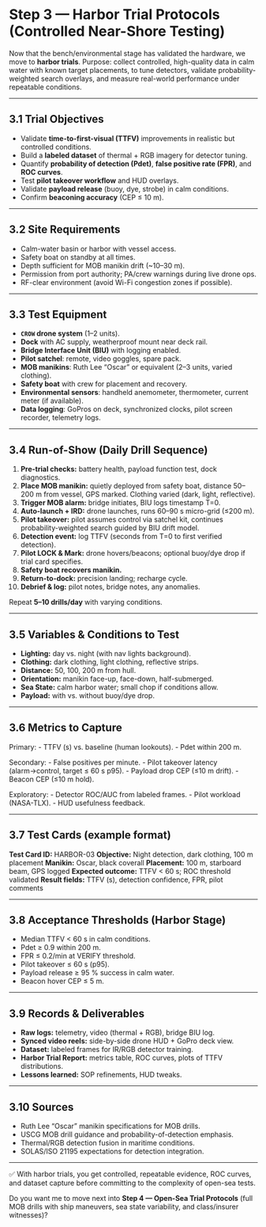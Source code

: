 # Step 3 — Harbor Trial Protocols (Controlled Near-Shore Testing) #

Now that the bench/environmental stage has validated the hardware, we move to **harbor trials**. Purpose: collect controlled, high-quality data in calm water with known target placements, to tune detectors, validate probability-weighted search overlays, and measure real-world performance under repeatable conditions.

---

## 3.1 Trial Objectives ##

- Validate **time-to-first-visual (TTFV)** improvements in realistic but controlled conditions.
- Build a **labeled dataset** of thermal + RGB imagery for detector tuning.
- Quantify **probability of detection (Pdet)**, **false positive rate (FPR)**, and **ROC curves**.
- Test **pilot takeover workflow** and HUD overlays.
- Validate **payload release** (buoy, dye, strobe) in calm conditions.
- Confirm **beaconing accuracy** (CEP ≤ 10 m).

---

## 3.2 Site Requirements ##

- Calm-water basin or harbor with vessel access.
- Safety boat on standby at all times.
- Depth sufficient for MOB manikin drift (~10–30 m).
- Permission from port authority; PA/crew warnings during live drone ops.
- RF-clear environment (avoid Wi-Fi congestion zones if possible).

---

## 3.3 Test Equipment ##

- **`CROW` drone system** (1–2 units).
- **Dock** with AC supply, weatherproof mount near deck rail.
- **Bridge Interface Unit (BIU)** with logging enabled.
- **Pilot satchel**: remote, video goggles, spare pack.
- **MOB manikins**: Ruth Lee “Oscar” or equivalent (2–3 units, varied clothing).
- **Safety boat** with crew for placement and recovery.
- **Environmental sensors**: handheld anemometer, thermometer, current meter (if available).
- **Data logging**: GoPros on deck, synchronized clocks, pilot screen recorder, telemetry logs.

---

## 3.4 Run-of-Show (Daily Drill Sequence) ##

1. **Pre-trial checks:** battery health, payload function test, dock diagnostics.
2. **Place MOB manikin:** quietly deployed from safety boat, distance 50–200 m from vessel, GPS marked. Clothing varied (dark, light, reflective).
3. **Trigger MOB alarm:** bridge initiates, BIU logs timestamp T=0.
4. **Auto-launch + IRD:** drone launches, runs 60–90 s micro-grid (≤200 m).
5. **Pilot takeover:** pilot assumes control via satchel kit, continues probability-weighted search guided by BIU drift model.
6. **Detection event:** log TTFV (seconds from T=0 to first verified detection).
7. **Pilot LOCK & Mark:** drone hovers/beacons; optional buoy/dye drop if trial card specifies.
8. **Safety boat recovers manikin.**
9. **Return-to-dock:** precision landing; recharge cycle.
10. **Debrief & log:** pilot notes, bridge notes, any anomalies.

Repeat **5–10 drills/day** with varying conditions.

---

## 3.5 Variables & Conditions to Test ##

- **Lighting:** day vs. night (with nav lights background).
- **Clothing:** dark clothing, light clothing, reflective strips.
- **Distance:** 50, 100, 200 m from hull.
- **Orientation:** manikin face-up, face-down, half-submerged.
- **Sea State:** calm harbor water; small chop if conditions allow.
- **Payload:** with vs. without buoy/dye drop.

---

## 3.6 Metrics to Capture ##

Primary:
    - TTFV (s) vs. baseline (human lookouts).
    - Pdet within 200 m.

Secondary:
    - False positives per minute.
    - Pilot takeover latency (alarm→control, target ≤ 60 s p95).
    - Payload drop CEP (≤10 m drift).
    - Beacon CEP (≤10 m hold).

Exploratory:
    - Detector ROC/AUC from labeled frames.
    - Pilot workload (NASA-TLX).
    - HUD usefulness feedback.

---

## 3.7 Test Cards (example format) ##

**Test Card ID:** HARBOR-03
**Objective:** Night detection, dark clothing, 100 m placement
**Manikin:** Oscar, black coverall
**Placement:** 100 m, starboard beam, GPS logged
**Expected outcome:** TTFV < 60 s; ROC threshold validated
**Result fields:** TTFV (s), detection confidence, FPR, pilot comments

---

## 3.8 Acceptance Thresholds (Harbor Stage) ##

- Median TTFV < 60 s in calm conditions.
- Pdet ≥ 0.9 within 200 m.
- FPR ≤ 0.2/min at VERIFY threshold.
- Pilot takeover ≤ 60 s (p95).
- Payload release ≥ 95 % success in calm water.
- Beacon hover CEP ≤ 5 m.

---

## 3.9 Records & Deliverables ##

- **Raw logs:** telemetry, video (thermal + RGB), bridge BIU log.
- **Synced video reels:** side-by-side drone HUD + GoPro deck view.
- **Dataset:** labeled frames for IR/RGB detector training.
- **Harbor Trial Report:** metrics table, ROC curves, plots of TTFV distributions.
- **Lessons learned:** SOP refinements, HUD tweaks.

---

## 3.10 Sources ##

- Ruth Lee “Oscar” manikin specifications for MOB drills.
- USCG MOB drill guidance and probability-of-detection emphasis.
- Thermal/RGB detection fusion in maritime conditions.
- SOLAS/ISO 21195 expectations for detection integration.

---

✅ With harbor trials, you get controlled, repeatable evidence, ROC curves, and dataset capture before committing to the complexity of open-sea tests.

Do you want me to move next into **Step 4 — Open-Sea Trial Protocols** (full MOB drills with ship maneuvers, sea state variability, and class/insurer witnesses)?
